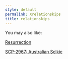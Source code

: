 ```yaml
---
style: default
permalink: Xrelationskips
title: relationskips
---
```

You may also like:

[Resurrection](http://scp-wiki.net/resurrection)

[SCP-2967: Australian Selkie](http://scp-wiki.net/scp-2967)
